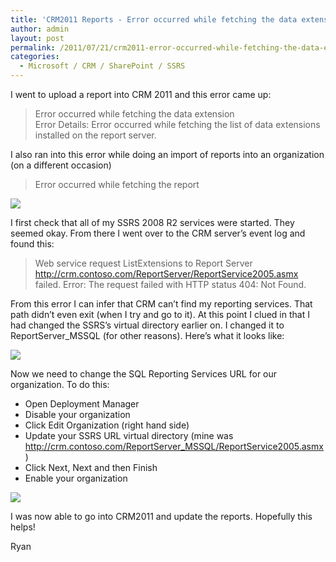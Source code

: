 ```yaml
---
title: 'CRM2011 Reports - Error occurred while fetching the data extension'
author: admin
layout: post
permalink: /2011/07/21/crm2011-error-occurred-while-fetching-the-data-extension/
categories:
  - Microsoft / CRM / SharePoint / SSRS
---
```



I went to upload a report into CRM 2011 and this error came up:  
>Error occurred while fetching the data extension  
Error Details: Error occurred while fetching the list of data extensions installed on the report server.

I also ran into this error while doing an import of reports into an organization (on a different occasion)  
>Error occurred while fetching the report

![][2]

 [2]: /images/old/Reporting-error-Error-occurred-while-fetching-the-data-extension.png

I first check that all of my SSRS 2008 R2 services were started. They seemed okay. From there I went over to the CRM server’s event log and found this:

>Web service request ListExtensions to Report Server http://crm.contoso.com/ReportServer/ReportService2005.asmx failed. Error: The request failed with HTTP status 404: Not Found.

From this error I can infer that CRM can’t find my reporting services. That path didn’t even exit (when I try and go to it). At this point I clued in that I had changed the SSRS’s virtual directory earlier on. I changed it to ReportServer_MSSQL (for other reasons). Here’s what it looks like:

![][3]

 [3]: /images/old/Reporting-error-Change-Virtual-Directory.png

Now we need to change the SQL Reporting Services URL for our organization. To do this:

*   Open Deployment Manager
*   Disable your organization
*   Click Edit Organization (right hand side)
*   Update your SSRS URL virtual directory (mine was http://crm.contoso.com/ReportServer_MSSQL/ReportService2005.asmx)
*   Click Next, Next and then Finish
*   Enable your organization

![][4]

 [4]: /images/old/Reporting-error-Editing-CRM2011-Org.png

I was now able to go into CRM2011 and update the reports. Hopefully this helps!

Ryan